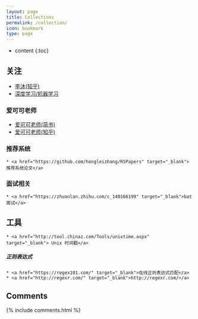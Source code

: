 ```yaml
---
layout: page
title: Collections
permalink: /collection/
icon: bookmark
type: page
---
```


* content
{:toc}

## 关注
* <a href="https://www.zhihu.com/people/mli65/posts" target="_blank"> 李沐(知乎)</a>
* <a href="https://zhuanlan.zhihu.com/JeemyJohn" target="_blank"> 深度学习/机器学习</a>

### 爱可可老师
* <a href="https://www.jianshu.com/u/zqtge6" target="_blank">爱可可老师(简书)</a>
* <a href="https://www.zhihu.com/collection/115674253" target="_blank">爱可可老师(知乎)</a>

### 推荐系统  
    * <a href="https://github.com/hongleizhang/RSPapers" target="_blank">推荐系统论文</a>  

### 面试相关
    * <a href="https://zhuanlan.zhihu.com/c_140166199" target="_blank">bat面试</a>

## 工具
    * <a href="http://tool.chinaz.com/Tools/unixtime.aspx" target="_blank"> Unix 时间戳</a>

##### 正则表达式
    * <a href="https://regex101.com/" target="_blank">在线正则表达式匹配</a>
    * <a href="http://regexr.com/" target="_blank">http://regexr.com/</a>


## Comments

{% include comments.html %}

